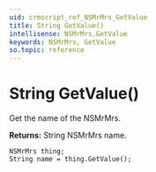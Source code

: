 ```yaml
---
uid: crmscript_ref_NSMrMrs_GetValue
title: String GetValue()
intellisense: NSMrMrs.GetValue
keywords: NSMrMrs, GetValue
so.topic: reference
---
```


# String GetValue()

Get the name of the NSMrMrs.

**Returns:** String NSMrMrs name.

```crmscript
NSMrMrs thing;
String name = thing.GetValue();
```

